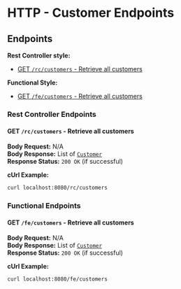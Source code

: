 # HTTP - Customer Endpoints

## Endpoints

**Rest Controller style:**

- [GET `/rc/customers` - Retrieve all customers](#GET-rccustomers---retrieve-all-customers)

**Functional Style:**

- [GET `/fe/customers` - Retrieve all customers](#GET-fecustomers---retrieve-all-customers)

### Rest Controller Endpoints

#### GET `/rc/customers` - Retrieve all customers

**Body Request:** N/A\
**Body Response:** List of [`Customer`](./Customer.kt)\
**Response Status:** `200 OK` (if successful)

**cUrl Example:**

```bash
curl localhost:8080/rc/customers
```

### Functional Endpoints

#### GET `/fe/customers` - Retrieve all customers

**Body Request:** N/A\
**Body Response:** List of [`Customer`](./Customer.kt)\
**Response Status:** `200 OK` (if successful)

**cUrl Example:**
```bash
curl localhost:8080/fe/customers
```
